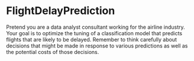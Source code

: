 # FlightDelayPrediction

Pretend you are a data analyst consultant working for the airline industry.  Your goal is to optimize the tuning of a classification model that predicts flights that are likely to be delayed. 
Remember to think carefully about decisions that might be made in response to various predictions as well as the potential costs of those decisions.
